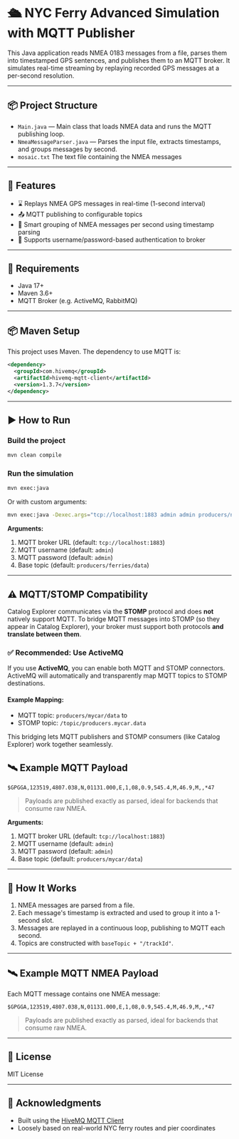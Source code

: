 # 🛳️ NYC Ferry Advanced Simulation with MQTT Publisher

This Java application reads NMEA 0183 messages from a file, parses them into timestamped GPS sentences, and publishes them to an MQTT broker. It simulates real-time streaming by replaying recorded GPS messages at a per-second resolution.

---

## 📦 Project Structure

- `Main.java` — Main class that loads NMEA data and runs the MQTT publishing loop.
- `NmeaMessageParser.java` — Parses the input file, extracts timestamps, and groups messages by second.
- `mosaic.txt` The text file containing the NMEA messages
---

## 🚀 Features

- ⌛ Replays NMEA GPS messages in real-time (1-second interval)
- 📤 MQTT publishing to configurable topics
- 🧠 Smart grouping of NMEA messages per second using timestamp parsing
- 🔐 Supports username/password-based authentication to broker

---

## 🧰 Requirements

- Java 17+
- Maven 3.6+
- MQTT Broker (e.g. ActiveMQ, RabbitMQ)

---

## 📦 Maven Setup

This project uses Maven. The dependency to use MQTT is:

```xml
<dependency>
  <groupId>com.hivemq</groupId>
  <artifactId>hivemq-mqtt-client</artifactId>
  <version>1.3.7</version>
</dependency>
```

---

## ▶️ How to Run

### Build the project

```bash
mvn clean compile
```

### Run the simulation

```bash
mvn exec:java
```

Or with custom arguments:

```bash
mvn exec:java -Dexec.args="tcp://localhost:1883 admin admin producers/nmea/data"
```

**Arguments:**
1. MQTT broker URL (default: `tcp://localhost:1883`)
2. MQTT username (default: `admin`)
3. MQTT password (default: `admin`)
4. Base topic (default: `producers/ferries/data`)

---

## ⚠️ MQTT/STOMP Compatibility

Catalog Explorer communicates via the **STOMP** protocol and does **not** natively support MQTT.
To bridge MQTT messages into STOMP (so they appear in Catalog Explorer), your broker must support both protocols **and translate between them**.

### ✅ Recommended: Use ActiveMQ

If you use **ActiveMQ**, you can enable both MQTT and STOMP connectors. ActiveMQ will automatically and transparently map MQTT topics to STOMP destinations.

#### Example Mapping:
- MQTT topic: `producers/mycar/data` to
- STOMP topic: `/topic/producers.mycar.data`

This bridging lets MQTT publishers and STOMP consumers (like Catalog Explorer) work together seamlessly.

## 🛰️ Example MQTT Payload

```
$GPGGA,123519,4807.038,N,01131.000,E,1,08,0.9,545.4,M,46.9,M,,*47
```

> Payloads are published exactly as parsed, ideal for backends that consume raw NMEA.

**Arguments:**
1. MQTT broker URL (default: `tcp://localhost:1883`)
2. MQTT username (default: `admin`)
3. MQTT password (default: `admin`)
4. Base topic (default: `producers/mycar/data`)

---

## 🔄 How It Works

1. NMEA messages are parsed from a file.
2. Each message's timestamp is extracted and used to group it into a 1-second slot.
3. Messages are replayed in a continuous loop, publishing to MQTT each second.
4. Topics are constructed with `baseTopic + "/trackId"`.

---

## 🛰️ Example MQTT NMEA Payload
Each MQTT message contains one NMEA message:

```
$GPGGA,123519,4807.038,N,01131.000,E,1,08,0.9,545.4,M,46.9,M,,*47
```

> Payloads are published exactly as parsed, ideal for backends that consume raw NMEA.

---

## 📄 License

MIT License

---

## 🙌 Acknowledgments

- Built using the [HiveMQ MQTT Client](https://github.com/hivemq/hivemq-mqtt-client)
- Loosely based on real-world NYC ferry routes and pier coordinates
